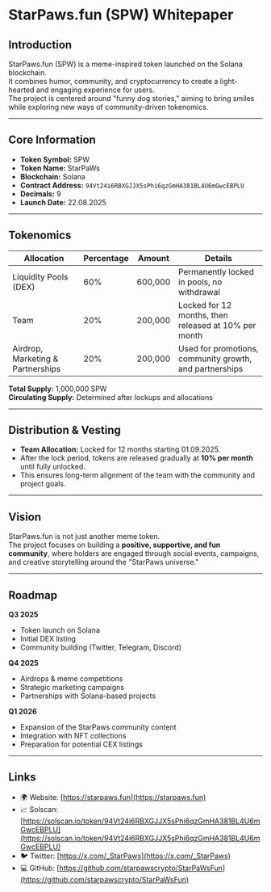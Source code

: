 # StarPaws.fun (SPW) Whitepaper

## Introduction
StarPaws.fun (SPW) is a meme-inspired token launched on the Solana blockchain.  
It combines humor, community, and cryptocurrency to create a light-hearted and engaging experience for users.  
The project is centered around "funny dog stories," aiming to bring smiles while exploring new ways of community-driven tokenomics.

---

## Core Information
- **Token Symbol:** SPW
- **Token Name:** StarPaWs
- **Blockchain:** Solana  
- **Contract Address:** `94Vt24i6RBXGJJX5sPhi6qzGmHA381BL4U6mGwcEBPLU`  
- **Decimals:** 9  
- **Launch Date:** 22.08.2025  

---

## Tokenomics
| Allocation                        | Percentage | Amount     | Details |
|----------------------------------|------------|------------|---------|
| Liquidity Pools (DEX)            | 60%        | 600,000    | Permanently locked in pools, no withdrawal |
| Team                             | 20%        | 200,000    | Locked for 12 months, then released at 10% per month |
| Airdrop, Marketing & Partnerships| 20%        | 200,000    | Used for promotions, community growth, and partnerships |

**Total Supply:** 1,000,000 SPW  
**Circulating Supply:** Determined after lockups and allocations  

---

## Distribution & Vesting
- **Team Allocation:** Locked for 12 months starting 01.09.2025.  
- After the lock period, tokens are released gradually at **10% per month** until fully unlocked.  
- This ensures long-term alignment of the team with the community and project goals.  

---

## Vision
StarPaws.fun is not just another meme token.  
The project focuses on building a **positive, supportive, and fun community**, where holders are engaged through social events, campaigns, and creative storytelling around the "StarPaws universe."

---

## Roadmap
**Q3 2025**
- Token launch on Solana  
- Initial DEX listing  
- Community building (Twitter, Telegram, Discord)  

**Q4 2025**
- Airdrops & meme competitions  
- Strategic marketing campaigns  
- Partnerships with Solana-based projects  

**Q1 2026**
- Expansion of the StarPaws community content  
- Integration with NFT collections  
- Preparation for potential CEX listings  

---

## Links
- 🌍 Website: [https://starpaws.fun](https://starpaws.fun)  
- 📈 Solscan: [https://solscan.io/token/94Vt24i6RBXGJJX5sPhi6qzGmHA381BL4U6mGwcEBPLU](https://solscan.io/token/94Vt24i6RBXGJJX5sPhi6qzGmHA381BL4U6mGwcEBPLU)  
- 🐦 Twitter: [https://x.com/_StarPaws](https://x.com/_StarPaws)  
- 💻 GitHub: [https://github.com/starpawscrypto/StarPaWsFun](https://github.com/starpawscrypto/StarPaWsFun)  

